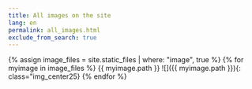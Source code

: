 ```yaml
---
title: All images on the site
lang: en
permalink: all_images.html
exclude_from_search: true
---
```


{% assign image_files = site.static_files | where: "image", true %}
{% for myimage in image_files %}
  {{ myimage.path }}
  ![]({{ myimage.path }}){: class="img_center25}
{% endfor %}
